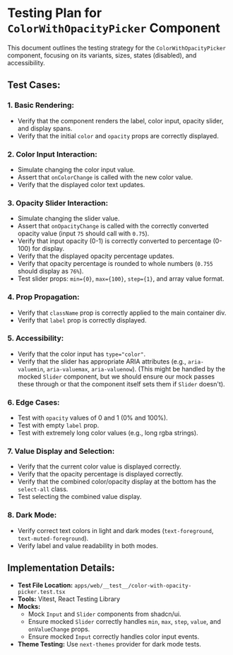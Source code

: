 # Testing Plan for `ColorWithOpacityPicker` Component

This document outlines the testing strategy for the `ColorWithOpacityPicker` component, focusing on its variants, sizes, states (disabled), and accessibility.

## Test Cases:

### 1. Basic Rendering:
*   Verify that the component renders the label, color input, opacity slider, and display spans.
*   Verify that the initial `color` and `opacity` props are correctly displayed.

### 2. Color Input Interaction:
*   Simulate changing the color input value.
*   Assert that `onColorChange` is called with the new color value.
*   Verify that the displayed color text updates.

### 3. Opacity Slider Interaction:
*   Simulate changing the slider value.
*   Assert that `onOpacityChange` is called with the correctly converted opacity value (input `75` should call with `0.75`).
*   Verify that input opacity (0-1) is correctly converted to percentage (0-100) for display.
*   Verify that the displayed opacity percentage updates.
*   Verify that opacity percentage is rounded to whole numbers (`0.755` should display as `76%`).
*   Test slider props: `min={0}`, `max={100}`, `step={1}`, and array value format.

### 4. Prop Propagation:
*   Verify that `className` prop is correctly applied to the main container div.
*   Verify that `label` prop is correctly displayed.

### 5. Accessibility:
*   Verify that the color input has `type="color"`.
*   Verify that the slider has appropriate ARIA attributes (e.g., `aria-valuemin`, `aria-valuemax`, `aria-valuenow`). (This might be handled by the mocked `Slider` component, but we should ensure our mock passes these through or that the component itself sets them if `Slider` doesn't).

### 6. Edge Cases:
*   Test with `opacity` values of 0 and 1 (0% and 100%).
*   Test with empty `label` prop.
*   Test with extremely long color values (e.g., long rgba strings).

### 7. Value Display and Selection:
*   Verify that the current color value is displayed correctly.
*   Verify that the opacity percentage is displayed correctly.
*   Verify that the combined color/opacity display at the bottom has the `select-all` class.
*   Test selecting the combined value display.

### 8. Dark Mode:
*   Verify correct text colors in light and dark modes (`text-foreground`, `text-muted-foreground`).
*   Verify label and value readability in both modes.

## Implementation Details:
*   **Test File Location:** `apps/web/__test__/color-with-opacity-picker.test.tsx`
*   **Tools:** Vitest, React Testing Library
*   **Mocks:** 
    * Mock `Input` and `Slider` components from shadcn/ui.
    * Ensure mocked `Slider` correctly handles `min`, `max`, `step`, `value`, and `onValueChange` props.
    * Ensure mocked `Input` correctly handles color input events.
*   **Theme Testing:** Use `next-themes` provider for dark mode tests.
